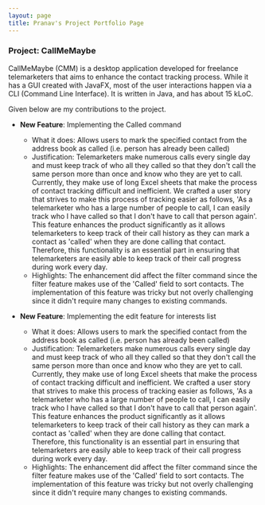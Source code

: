 ```yaml
---
layout: page
title: Pranav's Project Portfolio Page
---
```


### Project: CallMeMaybe

CallMeMaybe (CMM) is a desktop application developed for freelance telemarketers that aims to enhance the contact tracking process.
While it has a GUI created with JavaFX, most of the user interactions happen via a CLI (Command Line Interface). 
It is written in Java, and has about 15 kLoC.

Given below are my contributions to the project.

* **New Feature**: Implementing the Called command
  * What it does: Allows users to mark the specified contact from the address book as called (i.e. person has already been called)
  * Justification: Telemarketers make numerous calls every single day and must  keep track of who all they called so that they don't
    call the same person more than once and know who they are yet to call. Currently, they make use of long Excel sheets that make the process of contact
    tracking difficult and inefficient. We crafted a user story that strives to make this process of tracking easier as follows,
    'As a telemarketer who has a large number of people to call, I can easily track who I have called so that I don't have to call that person again'.
    This feature enhances the product significantly as it allows telemarketers to keep track of their call history as they can
    mark a contact as 'called' when they are done calling that contact. Therefore, this functionality is an essential part in ensuring
    that telemarketers are easily able to keep track of their call progress during work every day.
  * Highlights: The enhancement did affect the filter command since the filter feature makes use of the 'Called' field to sort contacts.
    The implementation of this feature was tricky but not overly challenging since it didn't require many changes to existing commands.
  
* **New Feature**: Implementing the edit feature for interests list
    * What it does: Allows users to mark the specified contact from the address book as called (i.e. person has already been called)
    * Justification: Telemarketers make numerous calls every single day and must  keep track of who all they called so that they don't
      call the same person more than once and know who they are yet to call. Currently, they make use of long Excel sheets that make the process of contact
      tracking difficult and inefficient. We crafted a user story that strives to make this process of tracking easier as follows,
      'As a telemarketer who has a large number of people to call, I can easily track who I have called so that I don't have to call that person again'.
      This feature enhances the product significantly as it allows telemarketers to keep track of their call history as they can
      mark a contact as 'called' when they are done calling that contact. Therefore, this functionality is an essential part in ensuring
      that telemarketers are easily able to keep track of their call progress during work every day.
    * Highlights: The enhancement did affect the filter command since the filter feature makes use of the 'Called' field to sort contacts.
      The implementation of this feature was tricky but not overly challenging since it didn't require many changes to existing commands.
    